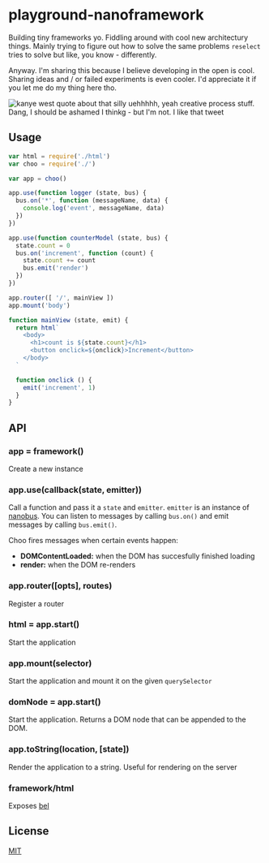 # playground-nanoframework
Building tiny frameworks yo. Fiddling around with cool new architectury things.
Mainly trying to figure out how to solve the same problems `reselect` tries to
solve but like, you know - differently.

Anyway. I'm sharing this because I believe developing in the open is cool.
Sharing ideas and / or failed experiments is even cooler. I'd appreciate it if
you let me do my thing here tho.

![kanye west quote about that silly uehhhhh, yeah creative process stuff. Dang,
I should be ashamed I thinkg - but I'm not. I like that
tweet](./a-can-of-kanye/screenshot.png)

## Usage
```js
var html = require('./html')
var choo = require('./')

var app = choo()

app.use(function logger (state, bus) {
  bus.on('*', function (messageName, data) {
    console.log('event', messageName, data)
  })
})

app.use(function counterModel (state, bus) {
  state.count = 0
  bus.on('increment', function (count) {
    state.count += count
    bus.emit('render')
  })
})

app.router([ '/', mainView ])
app.mount('body')

function mainView (state, emit) {
  return html`
    <body>
      <h1>count is ${state.count}</h1>
      <button onclick=${onclick}>Increment</button>
    </body>
  `

  function onclick () {
    emit('increment', 1)
  }
}
```

## API
### app = framework()
Create a new instance

### app.use(callback(state, emitter))
Call a function and pass it a `state` and `emitter`. `emitter` is an instance
of [nanobus](https://github.com/yoshuawuyts/nanobus/). You can listen to
messages by calling `bus.on()` and emit messages by calling `bus.emit()`.

Choo fires messages when certain events happen:
- __DOMContentLoaded:__ when the DOM has succesfully finished loading
- __render:__ when the DOM re-renders

### app.router([opts], routes)
Register a router

### html = app.start()
Start the application

### app.mount(selector)
Start the application and mount it on the given `querySelector`

### domNode = app.start()
Start the application. Returns a DOM node that can be appended to the DOM.

### app.toString(location, [state])
Render the application to a string. Useful for rendering on the server

### framework/html
Exposes [bel](https://github.com/shama/bel)

## License
[MIT](https://tldrlegal.com/license/mit-license)
